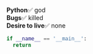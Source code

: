 **Python**✅ god  
**Bugs**✅ killed  
**Desire to live**✅ none  
  
```py
if __name__ == '__main__':
  return
```
